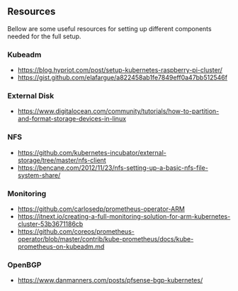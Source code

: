## Resources
Bellow are some useful resources for setting up different components needed
for the full setup.

### Kubeadm
* https://blog.hypriot.com/post/setup-kubernetes-raspberry-pi-cluster/
* https://gist.github.com/elafargue/a822458ab1fe7849eff0a47bb512546f

### External Disk
* https://www.digitalocean.com/community/tutorials/how-to-partition-and-format-storage-devices-in-linux

### NFS
* https://github.com/kubernetes-incubator/external-storage/tree/master/nfs-client
* https://bencane.com/2012/11/23/nfs-setting-up-a-basic-nfs-file-system-share/

### Monitoring
* https://github.com/carlosedp/prometheus-operator-ARM
* https://itnext.io/creating-a-full-monitoring-solution-for-arm-kubernetes-cluster-53b3671186cb
* https://github.com/coreos/prometheus-operator/blob/master/contrib/kube-prometheus/docs/kube-prometheus-on-kubeadm.md

### OpenBGP
* https://www.danmanners.com/posts/pfsense-bgp-kubernetes/
